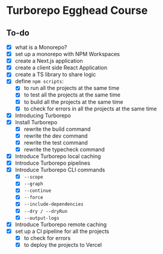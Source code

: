# Turborepo Egghead Course

## To-do
- [x] what is a Monorepo?
- [x] set up a monorepo with NPM Workspaces
- [x] create a Next.js application
- [x] create a client side React Application
- [x] create a TS library to share logic
- [x] define `npm scripts`:
  - [x] to run all the projects at the same time
  - [x] to test all the projects at the same time
  - [x] to build all the projects at the same time
  - [x] to check for errors in all the projects at the same time
- [x] Introducing Turborepo
- [x] Install Turborepo
  - [x] rewrite the build command
  - [x] rewrite the dev command
  - [x] rewrite the test command
  - [x] rewrite the typecheck command
- [x] Introduce Turborepo local caching
- [x] Introduce Turborepo pipelines
- [x] Introduce Turborepo CLI commands
  - [x] `--scope`
  - [x] `--graph`
  - [x] `--continue`
  - [x] `--force`
  - [x] `--include-dependencies`
  - [x] `--dry / --dryRun`
  - [x] `--output-logs`
- [x] Introduce Turborepo remote caching
- [x] set up a CI pipeline for all the projects
  - [x] to check for errors
  - [x] to deploy the projects to Vercel
